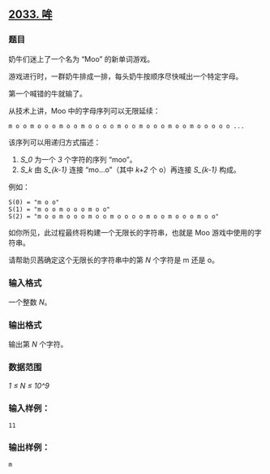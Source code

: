 ## [2033. 哞](https://www.acwing.com/problem/content/2035/)

### 题目

奶牛们迷上了一个名为 “Moo” 的新单词游戏。

游戏进行时，一群奶牛排成一排，每头奶牛按顺序尽快喊出一个特定字母。

第一个喊错的牛就输了。

从技术上讲，Moo 中的字母序列可以无限延续：

```
m o o m o o o m o o m o o o o m o o m o o o m o o m o o o o o ...
```

该序列可以用递归方式描述：

1. *S_0* 为一个 *3* 个字符的序列 “moo”。
2. *S_k* 由 *S_{k-1}* 连接 “mo…o”（其中 *k+2* 个 o）再连接 *S_{k-1}* 构成。

例如：

```
S(0) = "m o o"
S(1) = "m o o m o o o m o o"
S(2) = "m o o m o o o m o o m o o o o m o o m o o o m o o"
```

如你所见，此过程最终将构建一个无限长的字符串，也就是 Moo 游戏中使用的字符串。

请帮助贝茜确定这个无限长的字符串中的第 *N* 个字符是 m 还是 o。

### 输入格式

一个整数 *N*。

### 输出格式

输出第 *N* 个字符。

### 数据范围

*1 ≤ N ≤ 10^9*

### 输入样例：

```
11
```

### 输出样例：

```
m
```
